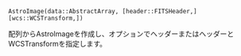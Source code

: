 ```
AstroImage(data::AbstractArray, [header::FITSHeader,] [wcs::WCSTransform,])
```

配列からAstroImageを作成し、オプションでヘッダーまたはヘッダーとWCSTransformを指定します。
